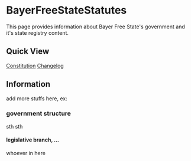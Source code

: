# BayerFreeStateStatutes

This page provides information about Bayer Free State's government and it's state registry content.

## Quick View

[Constitution](constitution/Constitution.md)
[Changelog](CHANGELOG.md)

## Information

add more stuffs here, ex:

### government structure

sth sth

#### legislative branch, ...

whoever in here
